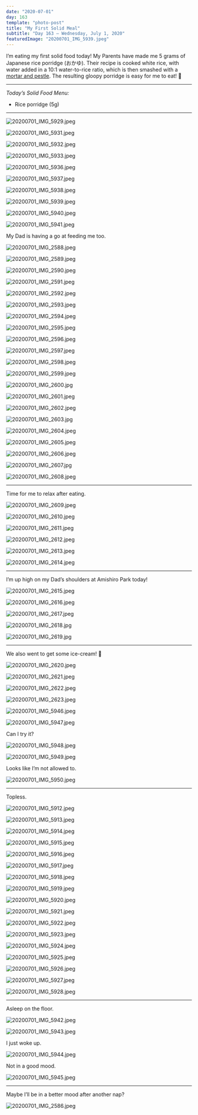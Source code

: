 ```yaml
---
date: "2020-07-01"
day: 163
template: "photo-post"
title: "My First Solid Meal"
subtitle: "Day 163 – Wednesday, July 1, 2020"
featuredImage: "20200701_IMG_5939.jpeg"
---
```


I’m eating my first solid food today! My Parents have made me 5 grams of Japanese rice porridge (おかゆ). Their recipe is cooked white rice, with water added in a 10:1 water-to-rice ratio, which is then smashed with a <a href="https://www.japantimes.co.jp/life/2017/06/24/food/getting-groove-suribachi-surikogi-japanese-mortar-pestle/">mortar and pestle</a>. The resulting gloopy porridge is easy for me to eat! 🍚

<hr />

_Today’s Solid Food Menu:_

- Rice porridge (5g)

<hr />

![20200701_IMG_5929.jpeg](20200701_IMG_5929.jpeg)

![20200701_IMG_5931.jpeg](20200701_IMG_5931.jpeg)

![20200701_IMG_5932.jpeg](20200701_IMG_5932.jpeg)

![20200701_IMG_5933.jpeg](20200701_IMG_5933.jpeg)

![20200701_IMG_5936.jpeg](20200701_IMG_5936.jpeg)

![20200701_IMG_5937.jpeg](20200701_IMG_5937.jpeg)

![20200701_IMG_5938.jpeg](20200701_IMG_5938.jpeg)

![20200701_IMG_5939.jpeg](20200701_IMG_5939.jpeg)

![20200701_IMG_5940.jpeg](20200701_IMG_5940.jpeg)

![20200701_IMG_5941.jpeg](20200701_IMG_5941.jpeg)

My Dad is having a go at feeding me too.

![20200701_IMG_2588.jpeg](20200701_IMG_2588.jpeg)

![20200701_IMG_2589.jpeg](20200701_IMG_2589.jpeg)

![20200701_IMG_2590.jpeg](20200701_IMG_2590.jpeg)

![20200701_IMG_2591.jpeg](20200701_IMG_2591.jpeg)

![20200701_IMG_2592.jpeg](20200701_IMG_2592.jpeg)

![20200701_IMG_2593.jpeg](20200701_IMG_2593.jpeg)

![20200701_IMG_2594.jpeg](20200701_IMG_2594.jpeg)

![20200701_IMG_2595.jpeg](20200701_IMG_2595.jpeg)

![20200701_IMG_2596.jpeg](20200701_IMG_2596.jpeg)

![20200701_IMG_2597.jpeg](20200701_IMG_2597.jpeg)

![20200701_IMG_2598.jpeg](20200701_IMG_2598.jpeg)

![20200701_IMG_2599.jpeg](20200701_IMG_2599.jpeg)

![20200701_IMG_2600.jpg](20200701_IMG_2600.jpg)

![20200701_IMG_2601.jpeg](20200701_IMG_2601.jpeg)

![20200701_IMG_2602.jpeg](20200701_IMG_2602.jpeg)

![20200701_IMG_2603.jpg](20200701_IMG_2603.jpg)

![20200701_IMG_2604.jpeg](20200701_IMG_2604.jpeg)

![20200701_IMG_2605.jpeg](20200701_IMG_2605.jpeg)

![20200701_IMG_2606.jpeg](20200701_IMG_2606.jpeg)

![20200701_IMG_2607.jpg](20200701_IMG_2607.jpg)

![20200701_IMG_2608.jpeg](20200701_IMG_2608.jpeg)

<hr />

Time for me to relax after eating.

![20200701_IMG_2609.jpeg](20200701_IMG_2609.jpeg)

![20200701_IMG_2610.jpeg](20200701_IMG_2610.jpeg)

![20200701_IMG_2611.jpeg](20200701_IMG_2611.jpeg)

![20200701_IMG_2612.jpeg](20200701_IMG_2612.jpeg)

![20200701_IMG_2613.jpeg](20200701_IMG_2613.jpeg)

![20200701_IMG_2614.jpeg](20200701_IMG_2614.jpeg)

<hr />

I’m up high on my Dad’s shoulders at Amishiro Park today!

![20200701_IMG_2615.jpeg](20200701_IMG_2615.jpeg)

![20200701_IMG_2616.jpeg](20200701_IMG_2616.jpeg)

![20200701_IMG_2617.jpeg](20200701_IMG_2617.jpeg)

![20200701_IMG_2618.jpg](20200701_IMG_2618.jpg)

![20200701_IMG_2619.jpg](20200701_IMG_2619.jpg)

<hr />

We also went to get some ice-cream! 🍦

![20200701_IMG_2620.jpeg](20200701_IMG_2620.jpeg)

![20200701_IMG_2621.jpeg](20200701_IMG_2621.jpeg)

![20200701_IMG_2622.jpeg](20200701_IMG_2622.jpeg)

![20200701_IMG_2623.jpeg](20200701_IMG_2623.jpeg)

![20200701_IMG_5946.jpeg](20200701_IMG_5946.jpeg)

![20200701_IMG_5947.jpeg](20200701_IMG_5947.jpeg)

Can I try it?

![20200701_IMG_5948.jpeg](20200701_IMG_5948.jpeg)

![20200701_IMG_5949.jpeg](20200701_IMG_5949.jpeg)

Looks like I’m not allowed to.

![20200701_IMG_5950.jpeg](20200701_IMG_5950.jpeg)

<hr />

Topless.

![20200701_IMG_5912.jpeg](20200701_IMG_5912.jpeg)

![20200701_IMG_5913.jpeg](20200701_IMG_5913.jpeg)

![20200701_IMG_5914.jpeg](20200701_IMG_5914.jpeg)

![20200701_IMG_5915.jpeg](20200701_IMG_5915.jpeg)

![20200701_IMG_5916.jpeg](20200701_IMG_5916.jpeg)

![20200701_IMG_5917.jpeg](20200701_IMG_5917.jpeg)

![20200701_IMG_5918.jpeg](20200701_IMG_5918.jpeg)

![20200701_IMG_5919.jpeg](20200701_IMG_5919.jpeg)

![20200701_IMG_5920.jpeg](20200701_IMG_5920.jpeg)

![20200701_IMG_5921.jpeg](20200701_IMG_5921.jpeg)

![20200701_IMG_5922.jpeg](20200701_IMG_5922.jpeg)

![20200701_IMG_5923.jpeg](20200701_IMG_5923.jpeg)

![20200701_IMG_5924.jpeg](20200701_IMG_5924.jpeg)

![20200701_IMG_5925.jpeg](20200701_IMG_5925.jpeg)

![20200701_IMG_5926.jpeg](20200701_IMG_5926.jpeg)

![20200701_IMG_5927.jpeg](20200701_IMG_5927.jpeg)

![20200701_IMG_5928.jpeg](20200701_IMG_5928.jpeg)

<hr />

Asleep on the floor.

![20200701_IMG_5942.jpeg](20200701_IMG_5942.jpeg)

![20200701_IMG_5943.jpeg](20200701_IMG_5943.jpeg)

I just woke up.

![20200701_IMG_5944.jpeg](20200701_IMG_5944.jpeg)

Not in a good mood.

![20200701_IMG_5945.jpeg](20200701_IMG_5945.jpeg)

<hr >

Maybe I’ll be in a better mood after another nap?

![20200701_IMG_2586.jpeg](20200701_IMG_2586.jpeg)
